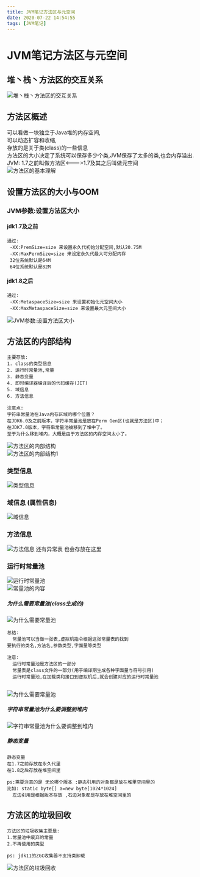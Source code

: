 ```yaml
---
title: JVM笔记方法区与元空间
date: 2020-07-22 14:54:55
tags: [JVM笔记]
---
```


# JVM笔记方法区与元空间

## 堆丶栈丶方法区的交互关系
![堆丶栈丶方法区的交互关系](/img/2020-07-02/37.png)

<!--more-->
## 方法区概述
可以看做一块独立于Java堆的内存空间,  
可以动态扩容和收缩,  
存放的是关于类(class)的一些信息  
方法区的大小决定了系统可以保存多少个类,JVM保存了太多的类,也会内存溢出.  
JVM: 1.7之前叫做方法区<--->1.7及其之后叫做元空间  
![方法区的基本理解](/img/2020-07-02/38.png)

## 设置方法区的大小与OOM

### JVM参数:设置方法区大小
#### jdk1.7及之前
```
通过:
 -XX:PremSize=size 来设置永久代初始分配空间,默认20.75M
 -XX:MaxPermSize=size 来设定永久代最大可分配内存 
 32位系统默认是64M 
 64位系统默认是82M
```
#### jdk1.8之后
```
通过:
 -XX:MetaspaceSize=size 来设置初始化元空间大小
 -XX:MaxMetaspaceSize=size 来设置最大元空间大小
```
![JVM参数:设置方法区大小](/img/2020-07-02/39.png)

## 方法区的内部结构
```
主要存放:
1. class的类型信息
2. 运行时常量池,常量
3. 静态变量
4. 即时编译器编译后的代码缓存(JIT)
5. 域信息
6. 方法信息

注意点:
字符串常量池在Java内存区域的哪个位置？
在JDK6.0及之前版本，字符串常量池是放在Perm Gen区(也就是方法区)中；
在JDK7.0版本，字符串常量池被移到了堆中了。
至于为什么移到堆内，大概是由于方法区的内存空间太小了。

```
![方法区的内部结构](/img/2020-07-02/40.png)  
![方法区的内部结构1](/img/2020-07-02/41.png)
### 类型信息
![类型信息](/img/2020-07-02/42.png)

### 域信息 (属性信息)
![域信息](/img/2020-07-02/43.png)

### 方法信息
![方法信息](/img/2020-07-02/44.png)
还有异常表 也会存放在这里

### 运行时常量池
 ![运行时常量池](/img/2020-07-02/45.png)   
 ![常量池的内容](/img/2020-07-02/47.png)

#####  为什么需要常量池(class生成的)
![为什么需要常量池](/img/2020-07-02/46.png)

```
总结:
  常量池可以当做一张表,虚拟机指令根据这张常量表的找到  
要执行的类名,方法名,参数类型,字面量等类型  
```
```
注意:
  运行时常量池是方法区的一部分
  常量表是class文件的一部分(用于编译期生成各种字面量与符号引用)
  运行时常量池,在加载类和接口到虚拟机后,就会创建对应的运行时常量池
  
```
![为什么需要常量池](/img/2020-07-02/48.png)

##### 字符串常量池为什么要调整到堆内
![字符串常量池为什么要调整到堆内](/img/2020-07-02/49.png)

##### 静态变量
```
静态变量 
在1.7之前存放在永久代里
在1.8之后存放在堆空间里

ps:需要注意的是 无论哪个版本 :静态引用的对象都是放在堆里空间里的
比如: static byte[] a=new byte[1024*1024]
  左边引用是根据版本存放 ,右边对象都是存放在堆空间里的
```

## 方法区的垃圾回收
```
方法区的垃圾收集主要是:
1.常量池中废弃的常量
2.不再使用的类型

ps: jdk11的ZGC收集器不支持类卸载
```
![方法区的垃圾回收](/img/2020-07-02/50.png)